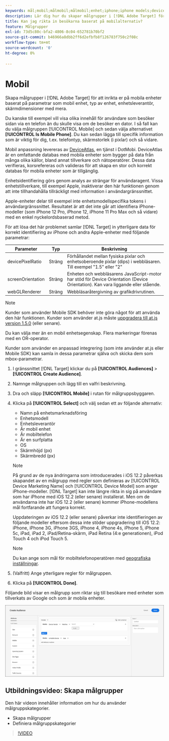 ```yaml
---
keywords: mål;mobil;målmobil;målmobil;enhet;iphone;iphone models;device atlas;displaywidth;display width;display height;device;displayheight;phone;tablet;device model
description: Lär dig hur du skapar målgrupper i [!DNL Adobe Target] för att rikta in dig på mobila enheter baserat på parametrar som mobil enhet, typ av enhet, enhetsleverantör, skärmdimensioner (i pixlar) med mera.
title: Kan jag rikta in besökarna baserat på mobilalternativ?
feature: Målgrupper
exl-id: 73d5c80c-bfa2-4806-8c04-652781b70bf2
source-git-commit: b46966a8dbb2ff6d2efbfb8f126783f750c2f08c
workflow-type: tm+mt
source-wordcount: '0'
ht-degree: 0%

---
```


# Mobil

Skapa målgrupper i [!DNL Adobe Target] för att inrikta er på mobila enheter baserat på parametrar som mobil enhet, typ av enhet, enhetsleverantör, skärmdimensioner med mera.

Du kanske till exempel vill visa olika innehåll för användare som besöker sidan via en telefon än du skulle visa om de besöker en dator. I så fall kan du välja målgruppen [!UICONTROL Mobile] och sedan välja alternativet **[!UICONTROL Is Mobile Phone]**. Du kan sedan lägga till specifik information som är viktig för dig, t.ex. telefontyp, skärmstorlek (i pixlar) och så vidare.

Mobil anpassning levereras av [DeviceAtlas](https://deviceatlas.com/device-data/user-agent-tester), en tjänst i DotMobi. DeviceAtlas är en omfattande databas med mobila enheter som bygger på data från många olika källor, bland annat tillverkare och nätoperatörer. Dessa data verifieras, korsrefereras och valideras för att skapa en stor och korrekt databas för mobila enheter som är tillgänglig.

Enhetsidentifiering görs genom analys av strängar för användaragent. Vissa enhetstillverkare, till exempel Apple, inaktiverar den här funktionen genom att inte tillhandahålla tillräckligt med information i användargränssnittet.

Apple-enheter delar till exempel inte enhetsmodellspecifika tokens i användargränssnittet. Resultatet är att det inte går att identifiera iPhone-modeller (som iPhone 12 Pro, iPhone 12, iPhone 11 Pro Max och så vidare) med en enkel nyckelordsbaserad metod.

För att lösa det här problemet samlar [!DNL Target] in ytterligare data för korrekt identifiering av iPhone och andra Apple-enheter med följande parametrar:

| Parameter | Typ | Beskrivning |
|--- |--- |--- |
| devicePixelRatio | Sträng | Förhållandet mellan fysiska pixlar och enhetsoberoende pixlar (dips) i webbläsaren. Till exempel &quot;1.5&quot; eller &quot;2&quot; |
| screenOrientation | Sträng | Enheten och webbläsarens JavaScript-motor har stöd för Device Orientation (Device Orientation). Kan vara liggande eller stående. |
| webGLRenderer | Sträng | Webbläsaråtergivning av grafikdrivrutinen. |

>[!NOTE]
>
>Kunder som använder Mobile SDK behöver inte göra något för att använda den här funktionen. Kunder som använder at.js måste [uppgradera till at.js version 1.5.0](/help/c-implementing-target/c-implementing-target-for-client-side-web/target-atjs-versions.md#reference_DBB5EDB79EC44E558F9E08D4774A0F7A) (eller senare).

Du kan välja mer än en mobil enhetsegenskap. Flera markeringar förenas med en OR-operator.

Kunder som använder en anpassad integrering (som inte använder at.js eller Mobile SDK) kan samla in dessa parametrar själva och skicka dem som mbox-parametrar.

1. I gränssnittet [!DNL Target] klickar du på **[!UICONTROL Audiences]** > **[!UICONTROL Create Audience]**.
1. Namnge målgruppen och lägg till en valfri beskrivning.
1. Dra och släpp **[!UICONTROL Mobile]** i rutan för målgruppsbyggaren.
1. Klicka på **[!UICONTROL Select]** och välj sedan ett av följande alternativ:

   * Namn på enhetsmarknadsföring
   * Enhetsmodell
   * Enhetsleverantör
   * Är mobil enhet
   * Är mobiltelefon
   * Är en surfplatta
   * OS
   * Skärmhöjd (px)
   * Skärmbredd (px)

   >[!NOTE]
   >
   >På grund av de nya ändringarna som introducerades i iOS 12.2 påverkas skapandet av en målgrupp med regler som definieras av [!UICONTROL Device Marketing Name] och [!UICONTROL Device Model] som anger iPhone-modeller. [!DNL Target] kan inte längre rikta in sig på användare som har iPhone med iOS 12.2 (eller senare) installerat. Men om de användarna inte har iOS 12.2 (eller senare) kommer iPhone-modellens mål fortfarande att fungera korrekt.
   >
   >Uppdateringen av iOS 12.2 (eller senare) påverkar inte identifieringen av följande modeller eftersom dessa inte stöder uppgradering till iOS 12.2: iPhone, iPhone 3G, iPhone 3GS, iPhone 4, iPhone 4s, iPhone 5, iPhone 5c, iPad, iPad 2, iPad/Retina-skärm, iPad Retina (4:e generationen), iPod Touch 4 och iPod Touch 5.

   >[!NOTE]
   >
   >Du kan ange som mål för mobiltelefonoperatören med [geografiska inställningar](/help/c-target/c-audiences/c-target-rules/geo.md#concept_5B4D99DE685348FB877929EE0F942670).

1. (Valfritt) Ange ytterligare regler för målgruppen.
1. Klicka på **[!UICONTROL Done]**.

Följande bild visar en målgrupp som riktar sig till besökare med enheter som tillverkats av Google och som är mobila enheter.

![Målmobila enheter](assets/target_mobile.png)

## Utbildningsvideo: Skapa målgrupper

Den här videon innehåller information om hur du använder målgruppskategorier.

* Skapa målgrupper
* Definiera målgruppskategorier

>[!VIDEO](https://video.tv.adobe.com/v/17392)
